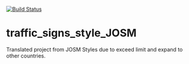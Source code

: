 [![Build Status](https://travis-ci.org/Xevib/traffic_signs_style_JOSM.svg?branch=master)](https://travis-ci.org/Xevib/traffic_signs_style_JOSM)
# traffic_signs_style_JOSM
Translated project from JOSM Styles due to exceed limit and expand to other countries.

